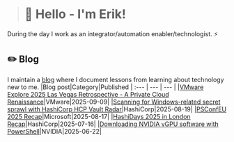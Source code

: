 > # 👾 Hello - I'm Erik!
During the day I work as an integrator/automation enabler/technologist. ⚡
## ✏️ Blog
I maintain a [blog](https://blog.graa.dev) where I document lessons from learning about technology new to me.
|Blog post|Category|Published
| :--- | --- | --- |
|[VMware Explore 2025 Las Vegas Retrospective - A Private Cloud Renaissance](https://blog.graa.dev/Explore2025-Recap)|VMware|2025-09-09|
|[Scanning for Windows-related secret sprawl with HashiCorp HCP Vault Radar](https://blog.graa.dev/VaultRadar-Windows)|HashiCorp|2025-08-19|
|[PSConfEU 2025 Recap](https://blog.graa.dev/PSConfEU2025-Impressions)|Microsoft|2025-08-17|
|[HashiDays 2025 in London Recap](https://blog.graa.dev/HashiDays2025-Recap)|HashiCorp|2025-07-16|
|[Downloading NVIDIA vGPU software with PowerShell](https://blog.graa.dev/PowerShell-NVIDIASoftware)|NVIDIA|2025-06-22|
